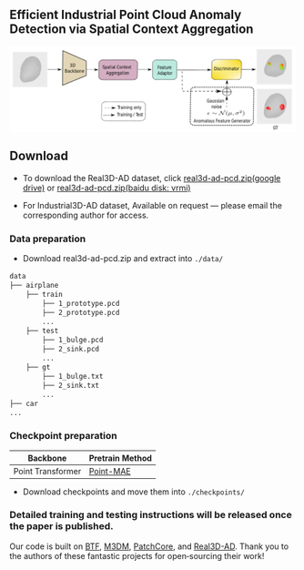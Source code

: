 ## Efficient Industrial Point Cloud Anomaly Detection via Spatial Context Aggregation

<img src="./doc/overview.png" width=900 alt="Real3D Dataset" align=center>

## Download

+ To download the Real3D-AD dataset, click [real3d-ad-pcd.zip(google drive)](https://drive.google.com/file/d/1oM4qjhlIMsQc_wiFIFIVBvuuR8nyk2k0/view?usp=sharing) or [real3d-ad-pcd.zip(baidu disk: vrmi)](https://pan.baidu.com/s/1orQY3DjR6Z0wazMNPysShQ)

+ For Industrial3D-AD dataset, Available on request — please email the corresponding author for access.

### Data preparation
- Download real3d-ad-pcd.zip and extract into `./data/`
```
data
├── airplane
    ├── train
        ├── 1_prototype.pcd
        ├── 2_prototype.pcd
        ...
    ├── test
        ├── 1_bulge.pcd
        ├── 2_sink.pcd
        ...
    ├── gt
        ├── 1_bulge.txt
        ├── 2_sink.txt
        ... 
├── car
...
```

### Checkpoint preparation

| Backbone          | Pretrain Method                                                                                                                                                                 |
| ----------------- | ------------------------------------------------------------------------------------------------------------------------------------------------------------------------------- |
| Point Transformer | [Point-MAE](https://github.com/Pang-Yatian/Point-MAE/releases/download/main/pretrain.pth)                                                                                       |

- Download checkpoints and move them into `./checkpoints/`

### Detailed training and testing instructions will be released once the paper is published.

Our code is built on [BTF](https://github.com/eliahuhorwitz/3D-ADS), [M3DM](https://github.com/nomewang/M3DM), [PatchCore](https://github.com/amazon-science/patchcore-inspection), and [Real3D-AD](https://github.com/M-3LAB/Real3D-AD). Thank you to the authors of these fantastic projects for open‑sourcing their work!

